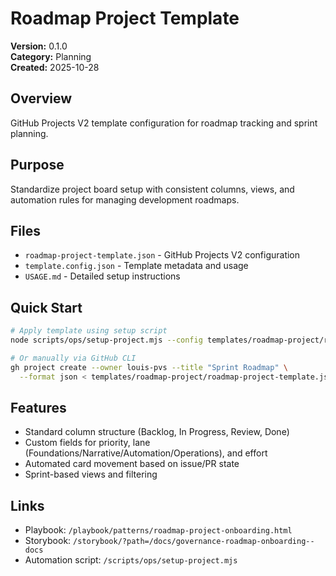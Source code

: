 # Roadmap Project Template

**Version:** 0.1.0  
**Category:** Planning  
**Created:** 2025-10-28

## Overview

GitHub Projects V2 template configuration for roadmap tracking and sprint planning.

## Purpose

Standardize project board setup with consistent columns, views, and automation rules for managing development roadmaps.

## Files

- `roadmap-project-template.json` - GitHub Projects V2 configuration
- `template.config.json` - Template metadata and usage
- `USAGE.md` - Detailed setup instructions

## Quick Start

```bash
# Apply template using setup script
node scripts/ops/setup-project.mjs --config templates/roadmap-project/roadmap-project-template.json

# Or manually via GitHub CLI
gh project create --owner louis-pvs --title "Sprint Roadmap" \
  --format json < templates/roadmap-project/roadmap-project-template.json
```

## Features

- Standard column structure (Backlog, In Progress, Review, Done)
- Custom fields for priority, lane (Foundations/Narrative/Automation/Operations), and effort
- Automated card movement based on issue/PR state
- Sprint-based views and filtering

## Links

- Playbook: `/playbook/patterns/roadmap-project-onboarding.html`
- Storybook: `/storybook/?path=/docs/governance-roadmap-onboarding--docs`
- Automation script: `/scripts/ops/setup-project.mjs`
